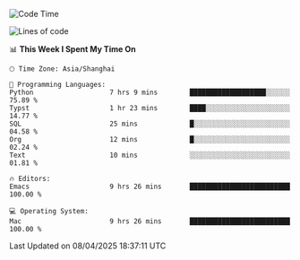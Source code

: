 <!--START_SECTION:waka-->
![Code Time](http://img.shields.io/badge/Code%20Time-2%2C616%20hrs%2014%20mins-blue)

![Lines of code](https://img.shields.io/badge/From%20Hello%20World%20I%27ve%20Written-335.3%20thousand%20lines%20of%20code-blue)

📊 **This Week I Spent My Time On** 

```text
🕑︎ Time Zone: Asia/Shanghai

💬 Programming Languages: 
Python                   7 hrs 9 mins        ███████████████████░░░░░░   75.89 % 
Typst                    1 hr 23 mins        ████░░░░░░░░░░░░░░░░░░░░░   14.77 % 
SQL                      25 mins             █░░░░░░░░░░░░░░░░░░░░░░░░   04.58 % 
Org                      12 mins             █░░░░░░░░░░░░░░░░░░░░░░░░   02.24 % 
Text                     10 mins             ░░░░░░░░░░░░░░░░░░░░░░░░░   01.81 % 

🔥 Editors: 
Emacs                    9 hrs 26 mins       █████████████████████████   100.00 % 

💻 Operating System: 
Mac                      9 hrs 26 mins       █████████████████████████   100.00 % 
```


 Last Updated on 08/04/2025 18:37:11 UTC
<!--END_SECTION:waka-->

